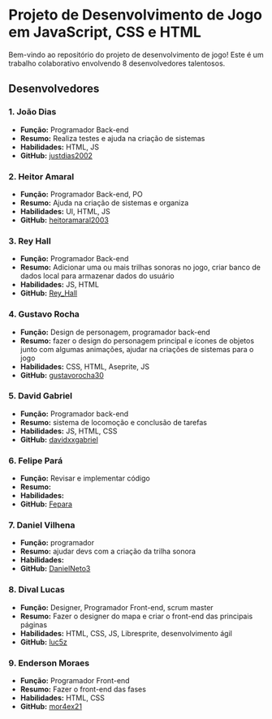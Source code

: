 # Projeto de Desenvolvimento de Jogo em JavaScript, CSS e HTML

Bem-vindo ao repositório do projeto de desenvolvimento de jogo! Este é um trabalho colaborativo envolvendo 8 desenvolvedores talentosos.

## Desenvolvedores

### 1. João Dias
- **Função:** Programador Back-end
- **Resumo:** Realiza testes e ajuda na criação de sistemas
- **Habilidades:** HTML, JS
- **GitHub:** [justdias2002](https://github.com/justdias2002)

### 2. Heitor Amaral
- **Função:** Programador Back-end, PO
- **Resumo:** Ajuda na criação de sistemas e organiza 
- **Habilidades:** UI, HTML, JS
- **GitHub:** [heitoramaral2003](https://github.com/heitoramaral2003)

### 3. Rey Hall
- **Função:** Programador Back-end
- **Resumo:** Adicionar uma ou mais trilhas sonoras no jogo, criar banco de dados local para armazenar dados do usuário
- **Habilidades:** JS, HTML
- **GitHub:** [Rey_Hall](https://github.com/Rey_Hall)

### 4. Gustavo Rocha
- **Função:** Design de personagem, programador back-end
- **Resumo:** fazer o design do personagem principal e ícones de objetos junto com algumas animações, ajudar na criações de sistemas para o jogo
- **Habilidades:** CSS, HTML, Aseprite, JS
- **GitHub:** [gustavorocha30](https://github.com/gustavorocha30)

### 5. David Gabriel
- **Função:** Programador back-end
- **Resumo:** sistema de locomoção e conclusão de tarefas
- **Habilidades:** JS, HTML, CSS 
- **GitHub:** [davidxxgabriel](https://github.com/davidxxgabriel)

### 6. Felipe Pará
- **Função:** Revisar e implementar código
- **Resumo:** 
- **Habilidades:** 
- **GitHub:** [Fepara](https://github.com/Fepara)

### 7. Daniel Vilhena
- **Função:** programador
- **Resumo:** ajudar devs com a criação da trilha sonora
- **Habilidades:** 
- **GitHub:** [DanielNeto3](https://github.com/DanielNeto3)

### 8. Dival Lucas
- **Função:** Designer, Programador Front-end, scrum master
- **Resumo:** Fazer o designer do mapa e criar o front-end das principais páginas
- **Habilidades:** HTML, CSS, JS, Libresprite, desenvolvimento ágil
- **GitHub:** [luc5z](https://github.com/luc5z)

### 9. Enderson Moraes
- **Função:** Programador Front-end
- **Resumo:** Fazer o front-end das fases
- **Habilidades:** HTML, CSS
- **GitHub:** [mor4ex21](https://github.com/mor4ex21)
